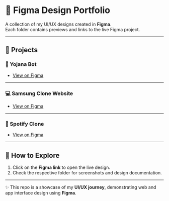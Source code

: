 # 🎨 Figma Design Portfolio

A collection of my UI/UX designs created in **Figma**.  
Each folder contains previews and links to the live Figma project.

---

## 📌 Projects

### 🤖 Yojana Bot
- [View on Figma](https://www.figma.com/design/QG5167M3OhIUEdqTFYABY6/Yojana-Bot?node-id=104-160&t=iklnZpqIhDQlHDnq-1)

---

### 💻 Samsung Clone Website
- [View on Figma](https://www.figma.com/design/HpPZCzxi7JM8doZ6tEKaC2/Samsung?node-id=15-2&t=L0LuKlwDrUHyQW9Q-1)

---

### 🎵 Spotify Clone
- [View on Figma](https://www.figma.com/design/ChMc3WRpUfL6ki5MyFGxRO/New-Spotify?node-id=0-1&t=4ogDh0t8jBOKPHKN-1)

---

## 🚀 How to Explore
1. Click on the **Figma link** to open the live design.
2. Check the respective folder for screenshots and design documentation.

---

✨ This repo is a showcase of my **UI/UX journey**, demonstrating web and app interface design using **Figma**.
